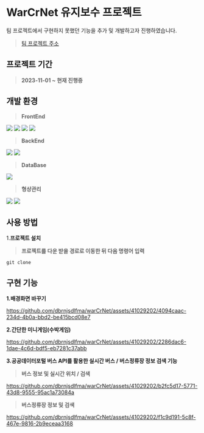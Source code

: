<h1 aligh="center">WarCrNet 유지보수 프로젝트</h1>

팀 프로젝트에서 구현하지 못했던 기능을 추가 및 개발하고자 진행하였습니다.

> [팀 프로젝트 주소](https://github.com/wilderness40/react-project)


## 프로젝트 기간

> **2023-11-01 ~ 현재 진행중**

## 개발 환경

> **FrontEnd**

<img src="https://img.shields.io/badge/html5-E34F26?style=for-the-badge&logo=html5&logoColor=white"> <img src="https://img.shields.io/badge/css-1572B6?style=for-the-badge&logo=css3&logoColor=white"> <img src="https://img.shields.io/badge/javascript-F7DF1E?style=for-the-badge&logo=javascript&logoColor=black"> <img src="https://img.shields.io/badge/react-61DAFB?style=for-the-badge&logo=react&logoColor=black">

> **BackEnd**

<img src="https://img.shields.io/badge/node.js-339933?style=for-the-badge&logo=Node.js&logoColor=white"> <img src="https://img.shields.io/badge/express-000000?style=for-the-badge&logo=express&logoColor=white">
 
> **DataBase**

<img src="https://img.shields.io/badge/mongoDB-47A248?style=for-the-badge&logo=MongoDB&logoColor=white">

> **형상관리**

<img src="https://img.shields.io/badge/git-F05032?style=for-the-badge&logo=git&logoColor=white"> <img src="https://img.shields.io/badge/github-181717?style=for-the-badge&logo=github&logoColor=white">

## 사용 방법
1.**프로젝트 설치**
> **프로젝트를 다운 받을 경로로 이동한 뒤 다음 명령어 입력**
```
git clone 
```

## 구현 기능

**1.배경화면 바꾸기**


https://github.com/dbrnjsdlfma/warCrNet/assets/41029202/4094caac-234d-4b0a-bbd2-be415bcd08e7


**2.간단한 미니게임(수박게임)**


https://github.com/dbrnjsdlfma/warCrNet/assets/41029202/2286dac6-1dae-4c6d-bdf5-eb7281c37abb


**3.공공데이터포털 버스 API를 활용한 실시간 버스 / 버스정류장 정보 검색 기능**
> **버스 정보 및 실시간 위치 / 검색**

https://github.com/dbrnjsdlfma/warCrNet/assets/41029202/b2fc5d17-5771-43d8-9555-95ac1a73084a


> **버스정류장 정보 및 검색**


https://github.com/dbrnjsdlfma/warCrNet/assets/41029202/f1c9d191-5c8f-467e-9816-2b9eceaa3168









